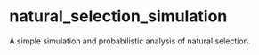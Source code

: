 # natural_selection_simulation
A simple simulation and probabilistic analysis of natural selection. 